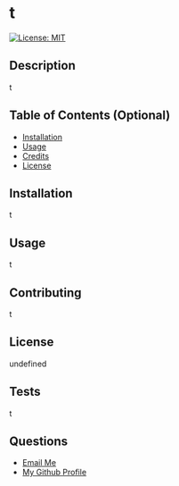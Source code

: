 # t

  [![License: MIT](https://img.shields.io/badge/License-MIT-yellow.svg)](https://opensource.org/licenses/MIT)

## Description

t

## Table of Contents (Optional)


- [Installation](#installation)
- [Usage](#usage)
- [Credits](#credits)
- [License](#license)

## Installation

t

## Usage

t    

## Contributing

t

## License

undefined

## Tests

t

## Questions
<ul>
  <li> <a href='mailto://t?subject="contact me"&body="Hello"'> Email Me </a></li>
  <li> <a href='https://github.com/t'> My Github Profile </a> </li>
</ul>
